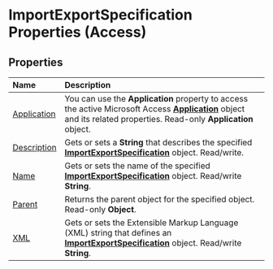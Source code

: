 
# ImportExportSpecification Properties (Access)

## Properties



|**Name**|**Description**|
|:-----|:-----|
|[Application](6ae597a1-8d1f-dc4f-c170-a4e664011a58.md)|You can use the  **Application** property to access the active Microsoft Access **[Application](aefb0713-97e6-e2c7-e530-8fd2e1316a55.md)** object and its related properties. Read-only **Application** object.|
|[Description](fa6f45a9-7358-3baa-12ad-e9ca46dd2104.md)|Gets or sets a  **String** that describes the specified **[ImportExportSpecification](a274faba-6da3-35c5-52fc-3341e8def24a.md)** object. Read/write.|
|[Name](365dffd4-295a-4db9-b31c-003890d94e0a.md)|Gets or sets the name of the specified  **[ImportExportSpecification](a274faba-6da3-35c5-52fc-3341e8def24a.md)** object. Read/write **String**.|
|[Parent](d2dc8f33-08fe-2b3b-178e-65c06cb25922.md)|Returns the parent object for the specified object. Read-only  **Object**.|
|[XML](91799e23-304a-f2d9-9c22-779b79ab4700.md)|Gets or sets the Extensible Markup Language (XML) string that defines an  **[ImportExportSpecification](a274faba-6da3-35c5-52fc-3341e8def24a.md)** object. Read/write **String**.|
